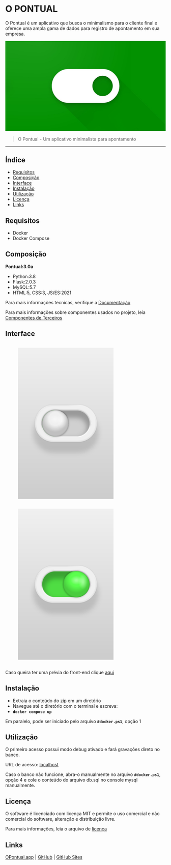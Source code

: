 # O PONTUAL

O Pontual é um aplicativo que busca o minimalismo para o cliente final e oferece uma ampla gama de dados para registro de apontamento em sua empresa.

![WallPaper](views/static/public/graph/1280x720.jpg)

> O Pontual - Um aplicativo minimalista para apontamento

___

## Índice

- [Requisitos](#requisitos)
- [Composição](#composição) 
- [Interface](#interface)
- [Instalação](#instalação)
- [Utilização](#utilização)
- [Licença](#licença)
- [Links](#links)

## Requisitos
- Docker
- Docker Compose

## Composição
**Pontual:3.0a**
- Python:3.8
- Flask:2.0.3
- MySQL:5.7
- HTML:5, CSS:3, JS/ES:2021

Para mais informações tecnicas, verifique a [Documentação](docs/index.md)

Para mais informações sobre componentes usados no projeto, leia [Componentes de Terceiros](THIRD-PARTY.md)

## Interface
<div style="display: flex; flex-wrap: wrap; justify-content: space-between;">
<figure> <img width="300" height="475" src="views/static/public/graph/screenshots/checkbox-off.png"> </figure>
<figure> <img width="300" height="475" src="views/static/public/graph/screenshots/checkbox-on.png"> </figure>
</div>

Caso queira ter uma prévia do front-end clique [aqui](views/static/funcionario.html)

## Instalação
- Extraia o conteúdo do zip em um diretório
- Navegue até o diretório com o terminal e escreva: 
- **`docker compose up`**

Em paralelo, pode ser iniciado pelo arquivo **`#docker.ps1`**, opção 1

## Utilização

O primeiro acesso possui modo debug ativado e fará gravações direto no banco.

URL de acesso: [localhost](http://localhost/)

Caso o banco não funcione, abra-o manualmente no arquivo **`#docker.ps1`**, opção 4 e cole o conteúdo do arquivo db.sql no console mysql manualmente.

## Licença

O software é licenciado com licença MIT e permite o uso comercial e não comercial do software, alteração e distribuição livre. 

Para mais informações, leia o arquivo de [licença](LICENSE)

## Links

[OPontual.app](https://opontual.app) | [GitHub](https://github.com/JonnyPaes/Pontual) | [GitHub Sites](https://JonnyPaes.github.io/Pontual)
